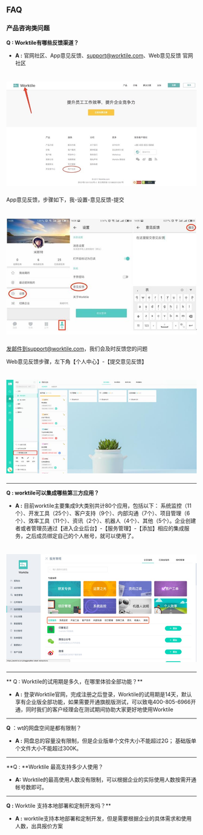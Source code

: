 ## FAQ
### 产品咨询类问题
**Q : Worktile有哪些反馈渠道？**
* **A :** 官网社区、App意见反馈、support@worktile.com、Web意见反馈
官网社区

# ![](/assets/意见反馈1.jpg)

App意见反馈，步骤如下，我-设置-意见反馈-提交

# ![](/assets/意见反馈2.jpg)

发邮件到support@worktile.com，我们会及时反馈您的问题

Web意见反馈步骤，左下角【个人中心】-【提交意见反馈】

# ![](/assets/意见反馈3.jpg)

----------------

**Q : worktile可以集成哪些第三方应用？**

*  **A :** 目前worktile主要集成9大类别共计80个应用，包括以下： 系统监控（11个）、开发工具（25个）、客户支持（9个）、内部沟通（7个）、项目管理（6个）、效率工具（11个）、资讯（2个）、机器人（4个）、其他（5个）。企业创建者或者管理员通过【进入企业后台】-【服务管理】-【添加】相应的集成服务，之后成员绑定自己的个人帐号，就可以使用了。

# ![](/assets/集成服务.jpg)

---------------

**
Q : Worktile的试用期是多久，在哪里体验全部功能？**

* **A :** 登录Worktile官网，完成注册之后登录，Worktile的试用期是14天，默认享有企业版全部功能，如果需要开通旗舰版测试，可以致电400-805-6966开通，同时我们的客户经理会在测试期间协助大家更好地使用Worktile


-----------------

**Q** ：wt的网盘空间是都有限制？

   * **A :** 网盘总的容量没有限制，但是企业版单个文件大小不能超过2G； 基础版单个文件大小不能超过300K。
   
   
----------------------------

**Q : **Worktile 最高支持多少人使用？

* **A:**  Worktile的最高使用人数没有限制，可以根据企业的实际使用人数按需开通帐号数即可。


--------------------------

**Q :** Worktile 支持本地部署和定制开发吗？**

* **A :**  worktile支持本地部署和定制开发，但是需要根据企业的具体需求和使用人数，出具报价方案


